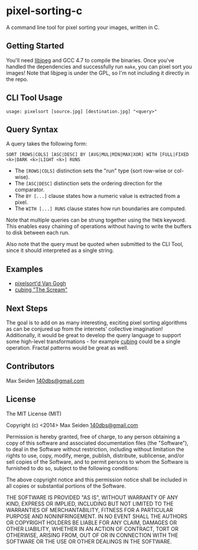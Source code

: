 # pixel-sorting-c

A command line tool for pixel sorting your images, written in C.

## Getting Started
You'll need [libjpeg](http://libjpeg.sourceforge.net/) and GCC 4.7 to compile
the binaries. Once you've handled the dependencies and successfully run `make`,
you can pixel sort you images! Note that libjpeg is under the GPL, so I'm not
including it directly in the repo. 


## CLI Tool Usage
``usage: pixelsort [source.jpg] [destination.jpg] "<query>"``

## Query Syntax
A query takes the following form:

```SORT [ROWS|COLS] [ASC|DESC] BY [AVG|MUL|MIN|MAX|XOR] WITH [FULL|FIXED <k>|DARK <k>|LIGHT <k>] RUNS```

+ The `[ROWS|COLS]` distinction sets the "run" type (sort row-wise or col-wise).
+ The `[ASC|DESC]` distinction sets the ordering direction for the comparator.
+ The `BY [...]` clause states how a numeric value is extracted from a pixel.
+ The `WITH [...] RUNS` clause states how run boundaries are computed.

Note that multiple queries can be strung together using the `THEN` keyword. This enables easy chaining of operations without having to write the buffers to disk between each run.

Also note that the query must be quoted when submitted to the CLI Tool, since it should interpreted as a single string.

## Examples
+ [pixelsort'd Van Gogh](http://imgur.com/a/kmtxm)
+ [cubing "The Scream"](http://imgur.com/DktAGw9)

## Next Steps
The goal is to add on as many interesting, exciting pixel sorting algorithms as can be conjured up from the internets' collective imagination! Additionally, it would be great to develop the query language to support some high-level transformations - for example [cubing](http://imgur.com/DktAGw9) could be a single operation. Fractal patterns would be great as well.

## Contributors
Max Seiden <140dbs@gmail.com>

## License
The MIT License (MIT)

Copyright (c) <2014> Max Seiden <140dbs@gmail.com>

Permission is hereby granted, free of charge, to any person obtaining a copy
of this software and associated documentation files (the "Software"), to deal
in the Software without restriction, including without limitation the rights
to use, copy, modify, merge, publish, distribute, sublicense, and/or sell
copies of the Software, and to permit persons to whom the Software is
furnished to do so, subject to the following conditions:

The above copyright notice and this permission notice shall be included in
all copies or substantial portions of the Software.

THE SOFTWARE IS PROVIDED "AS IS", WITHOUT WARRANTY OF ANY KIND, EXPRESS OR
IMPLIED, INCLUDING BUT NOT LIMITED TO THE WARRANTIES OF MERCHANTABILITY,
FITNESS FOR A PARTICULAR PURPOSE AND NONINFRINGEMENT. IN NO EVENT SHALL THE
AUTHORS OR COPYRIGHT HOLDERS BE LIABLE FOR ANY CLAIM, DAMAGES OR OTHER
LIABILITY, WHETHER IN AN ACTION OF CONTRACT, TORT OR OTHERWISE, ARISING FROM,
OUT OF OR IN CONNECTION WITH THE SOFTWARE OR THE USE OR OTHER DEALINGS IN
THE SOFTWARE.
